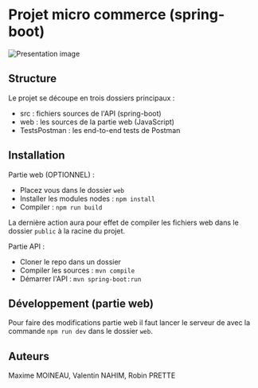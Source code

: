 # Projet micro commerce (spring-boot)

![Presentation image](https://image.noelshack.com/fichiers/2020/02/1/1578302666-screenshot-2020-01-06-at-10-24-15.png)

## Structure

Le projet se découpe en trois dossiers principaux :

- src : fichiers sources de l'API (spring-boot)
- web : les sources de la partie web (JavaScript)
- TestsPostman : les end-to-end tests de Postman

## Installation

Partie web (OPTIONNEL) :

- Placez vous dans le dossier `web`
- Installer les modules nodes : `npm install`
- Compiler : `npm run build`

La dernière action aura pour effet de compiler les fichiers web 
dans le dossier `public` à la racine du projet.

Partie API :

- Cloner le repo dans un dossier
- Compiler les sources : `mvn compile`
- Démarrer l'API : `mvn spring-boot:run`

## Développement (partie web)

Pour faire des modifications partie web
il faut lancer le serveur de avec la commande `npm run dev` dans le dossier `web`.  

## Auteurs 

Maxime MOINEAU, Valentin NAHIM, Robin PRETTE
